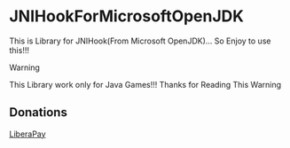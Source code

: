 # JNIHookForMicrosoftOpenJDK
This is Library for JNIHook(From Microsoft OpenJDK)... So Enjoy to use this!!!

> [!WARNING]
> This Library work only for Java Games!!! Thanks for Reading This Warning

## Donations

[LiberaPay](https://liberapay.com/RikkoMatsumatoOfficial/donate)

